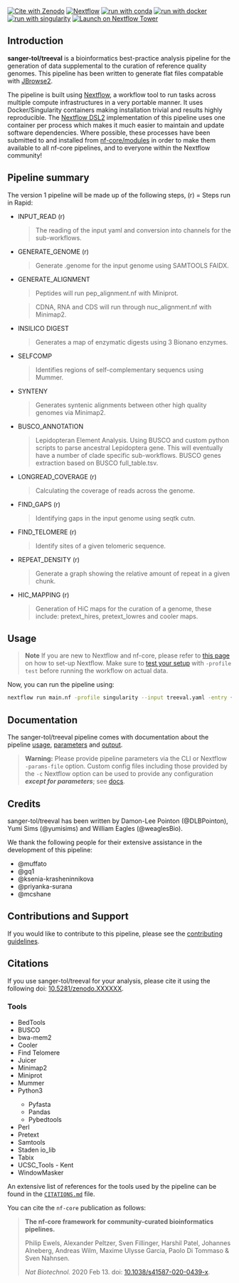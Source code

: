 [![Cite with Zenodo](http://img.shields.io/badge/DOI-10.5281/zenodo.XXXXXXX-1073c8?labelColor=000000)](https://doi.org/10.5281/zenodo.XXXXXXX)
[![Nextflow](https://img.shields.io/badge/nextflow%20DSL2-%E2%89%A522.10.1-23aa62.svg)](https://www.nextflow.io/)
[![run with conda](http://img.shields.io/badge/run%20with-conda-3EB049?labelColor=000000&logo=anaconda)](https://docs.conda.io/en/latest/)
[![run with docker](https://img.shields.io/badge/run%20with-docker-0db7ed?labelColor=000000&logo=docker)](https://www.docker.com/)
[![run with singularity](https://img.shields.io/badge/run%20with-singularity-1d355c.svg?labelColor=000000)](https://sylabs.io/docs/)
[![Launch on Nextflow Tower](https://img.shields.io/badge/Launch%20%F0%9F%9A%80-Nextflow%20Tower-%234256e7)](https://tower.nf/launch?pipeline=https://github.com/sanger-tol/treeval)

## Introduction

**sanger-tol/treeval** is a bioinformatics best-practice analysis pipeline for the generation of data supplemental to the curation of reference quality genomes. This pipeline has been written to generate flat files compatable with [JBrowse2](https://jbrowse.org/jb2/).

The pipeline is built using [Nextflow](https://www.nextflow.io), a workflow tool to run tasks across multiple compute infrastructures in a very portable manner. It uses Docker/Singularity containers making installation trivial and results highly reproducible. The [Nextflow DSL2](https://www.nextflow.io/docs/latest/dsl2.html) implementation of this pipeline uses one container per process which makes it much easier to maintain and update software dependencies. Where possible, these processes have been submitted to and installed from [nf-core/modules](https://github.com/nf-core/modules) in order to make them available to all nf-core pipelines, and to everyone within the Nextflow community!

## Pipeline summary

The version 1 pipeline will be made up of the following steps, (r) = Steps run in Rapid:

- INPUT_READ (r)

  > The reading of the input yaml and conversion into channels for the sub-workflows.

- GENERATE_GENOME (r)

  > Generate .genome for the input genome using SAMTOOLS FAIDX.

- GENERATE_ALIGNMENT

  > Peptides will run pep_alignment.nf with Miniprot.

  > CDNA, RNA and CDS will run through nuc_alignment.nf with Minimap2.

- INSILICO DIGEST

  > Generates a map of enzymatic digests using 3 Bionano enzymes.

- SELFCOMP

  > Identifies regions of self-complementary sequencs using Mummer.

- SYNTENY

  > Generates syntenic alignments between other high quality genomes via Minimap2.

- BUSCO_ANNOTATION

  > Lepidopteran Element Analysis. Using BUSCO and custom python scripts to parse ancestral Lepidoptera gene. This will eventually have a number of clade specific sub-workflows.
  > BUSCO genes extraction based on BUSCO full_table.tsv.

- LONGREAD_COVERAGE (r)

  > Calculating the coverage of reads across the genome.

- FIND_GAPS (r)

  > Identifying gaps in the input genome using seqtk cutn.

- FIND_TELOMERE (r)

  > Identify sites of a given telomeric sequence.

- REPEAT_DENSITY (r)

  > Generate a graph showing the relative amount of repeat in a given chunk.

- HIC_MAPPING (r)
  > Generation of HiC maps for the curation of a genome, these include: pretext_hires, pretext_lowres and cooler maps.

## Usage

> **Note**
> If you are new to Nextflow and nf-core, please refer to [this page](https://nf-co.re/docs/usage/installation) on how
> to set-up Nextflow. Make sure to [test your setup](https://nf-co.re/docs/usage/introduction#how-to-run-a-pipeline)
> with `-profile test` before running the workflow on actual data.

Now, you can run the pipeline using:

```bash
nextflow run main.nf -profile singularity --input treeval.yaml -entry {FULL|RAPID} --outdir {OUTDIR}
```

## Documentation

The sanger-tol/treeval pipeline comes with documentation about the pipeline [usage](https://nf-co.re/treeval/usage), [parameters](https://nf-co.re/treeval/parameters) and [output](https://nf-co.re/treeval/output).

> **Warning:**
> Please provide pipeline parameters via the CLI or Nextflow `-params-file` option. Custom config files including those
> provided by the `-c` Nextflow option can be used to provide any configuration _**except for parameters**_;
> see [docs](https://nf-co.re/usage/configuration#custom-configuration-files).

## Credits

sanger-tol/treeval has been written by Damon-Lee Pointon (@DLBPointon), Yumi Sims (@yumisims) and William Eagles (@weaglesBio).

We thank the following people for their extensive assistance in the development of this pipeline:

<ul>
  <li>@muffato</li>
  <li>@gq1</li>
  <li>@ksenia-krasheninnikova</li>
  <li>@priyanka-surana</li>
  <li>@mcshane</li>
</ul>

## Contributions and Support

If you would like to contribute to this pipeline, please see the [contributing guidelines](.github/CONTRIBUTING.md).

## Citations

<!--TODO: Citation-->

If you use sanger-tol/treeval for your analysis, please cite it using the following doi: [10.5281/zenodo.XXXXXX](https://doi.org/10.5281/zenodo.XXXXXX).

### Tools

<ul>
  <li>BedTools</li>
  <li>BUSCO </li>
  <li>bwa-mem2</li>
  <li>Cooler</li>
  <li>Find Telomere<//li>
  <li>Juicer</li>
  <li>Minimap2</li>
  <li>Miniprot</li>
  <li>Mummer</li>
  <li>Python3</li>
  <ul>
    <li>Pyfasta</li>
    <li>Pandas</li>
    <li>Pybedtools</li>
  </ul>
  <li>Perl</li>
  <li>Pretext</li>
  <li>Samtools</li>
  <li>Staden io_lib</li>
  <li>Tabix</li>
  <li>UCSC_Tools - Kent</li>
  <li>WindowMasker</li>

</ul>

An extensive list of references for the tools used by the pipeline can be found in the [`CITATIONS.md`](CITATIONS.md) file.

You can cite the `nf-core` publication as follows:

> **The nf-core framework for community-curated bioinformatics pipelines.**
>
> Philip Ewels, Alexander Peltzer, Sven Fillinger, Harshil Patel, Johannes Alneberg, Andreas Wilm, Maxime Ulysse Garcia, Paolo Di Tommaso & Sven Nahnsen.
>
> _Nat Biotechnol._ 2020 Feb 13. doi: [10.1038/s41587-020-0439-x](https://dx.doi.org/10.1038/s41587-020-0439-x).
